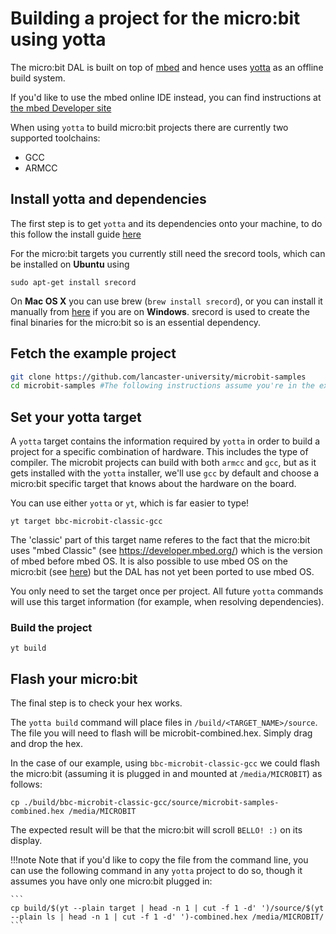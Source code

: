 # Building a project for the micro:bit using yotta

The micro:bit DAL is built on top of [mbed](http://mbed.com) and hence uses [yotta](http://yotta.mbed.com) as an offline build system.

If you'd like to use the mbed online IDE instead, you can find instructions at [the mbed Developer site](https://developer.mbed.org/platforms/Microbit/)


When using `yotta` to build micro:bit projects there are currently two supported toolchains:

* GCC
* ARMCC

## Install yotta and dependencies

The first step is to get `yotta` and its dependencies onto your machine, to do this follow the install guide [here](http://docs.yottabuild.org/#installing)


For the micro:bit targets you currently still need the srecord tools, which can be installed on **Ubuntu** using
```
sudo apt-get install srecord
```

On **Mac OS X** you can use brew (`brew install srecord`), or you can install it manually from [here](http://srecord.sourceforge.net/) if you are on **Windows**. srecord is used to create the final binaries for the micro:bit so is an essential dependency.


## Fetch the example project

```bash
git clone https://github.com/lancaster-university/microbit-samples
cd microbit-samples #The following instructions assume you're in the example directory
```

## Set your yotta target

A `yotta` target contains the information required by `yotta` in order to build a project for a specific combination of hardware. This includes the type of compiler. The microbit projects can build with both `armcc` and `gcc`, but as it gets installed with the `yotta` installer, we'll use `gcc` by default and choose a micro:bit specific target that knows about the hardware on the board.

You can use either `yotta` or `yt`, which is far easier to type!

```
yt target bbc-microbit-classic-gcc
```

The 'classic' part of this target name referes to the fact that the micro:bit uses "mbed Classic" (see https://developer.mbed.org/) which is the version of mbed before mbed OS. It is also possible to use mbed OS on the micro:bit (see [here](https://www.mbed.com/en/development/hardware/boards/)) but the DAL has not yet been ported to use mbed OS.

You only need to set the target once per project. All future `yotta` commands will use this target information (for example, when resolving dependencies).

### Build the project

```
yt build
```

## Flash your micro:bit
The final step is to check your hex works.

The `yotta build` command will place files in `/build/<TARGET_NAME>/source`. The file you will need to flash will be microbit-combined.hex. Simply drag and drop the hex.

In the case of our example, using `bbc-microbit-classic-gcc` we could flash the micro:bit (assuming it is plugged in and mounted at `/media/MICROBIT`) as follows:

```
cp ./build/bbc-microbit-classic-gcc/source/microbit-samples-combined.hex /media/MICROBIT
```
The expected result will be that the micro:bit will scroll `BELLO! :)` on its display.

!!!note
    Note that if you'd like to copy the file from the command line, you can use the following command in any `yotta` project to do so, though it assumes you have only one micro:bit plugged in:

    ```
    cp build/$(yt --plain target | head -n 1 | cut -f 1 -d' ')/source/$(yt --plain ls | head -n 1 | cut -f 1 -d' ')-combined.hex /media/MICROBIT/
    ```
